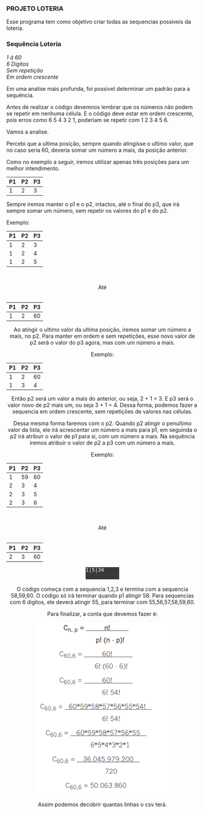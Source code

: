 ### PROJETO LOTERIA

Esse programa tem como objetivo criar todas as sequencias possiveis da loteria. 

### Sequência Loteria
 _1 á 60_<br>
 _6 Digitos_<br>
 _Sem repetição_<br>
 _Em ordem crescente_<br>

 Em uma analise mais profunda, foi possivel determinar um padrão para a sequência.

Antes de realizar o código devemnos lembrar que os números não podem se repetir em nenhuma célula. E o código deve estar em ordem crescente, pois erros como 6 5 4 3 2 1, poderiam se repetir com 1 2 3 4 5 6.

Vamos a analise.

Percebi que a ultima posição, sempre quando atingisse o ultimo valor, que no caso seria 60, deveria somar um número a mais, da posição anterior.

Como no exemplo a seguir, iremos utilizar apenas três posições para um melhor intendimento.


|  P1  |  P2  |  P3  |
|------|------|------|
|   1  |   2  |   3  |
 
Sempre iremos manter o p1 e o p2, intactos, até o final do p3, que irá sempre somar um número, sem repetir os valores do p1 e do p2. 

Exemplo:

    
|  P1  |  P2  |  P3  |
|------|------|------|
|   1  |   2  |   3  |
|   1  |   2  |   4  |
|   1  |   2  |   5  |




<br><center>Até<center><br>


|  P1  |  P2  |  P3  |
|------|------|------|
|   1  |   2  |  60  |



Ao atingir o ultimo valor da ultima posição, iremos somar um número a mais, no p2. Para manter em ordem e sem repetições, esse novo valor de p2 será o valor do p3 agora, mas com um número a mais.

Exemplo:

|  P1  |  P2  |  P3  |
|------|------|------|
|   1  |   2  |  60  |
|   1  |   3  |   4  |


Então p2 será um valor a mais do anterior, ou seja, 2 + 1 = 3. E p3 será o valor novo de p2 mais um, ou seja 3 + 1 = 4.
Dessa forma, podemos fazer a sequencia em ordem crescente, sem repetições de valores nas células. 

Dessa mesma forma faremos com o p2. Quando p2 atingir o penultimo valor da lista, ele irá acrescentar um número a mais para p1, em seguinda o p2 irá atribuir o valor de p1 para si, com um número a mais. Na sequência iremos atribuir o valor de p2 a p3 com um número a mais.

Exemplo:

|  P1  |  P2  |  P3  |
|------|------|------|
|   1  |  59  |  60  |
|   2  |   3  |   4  |
|   2  |   3  |   5  |
|   2  |   3  |   6  |

<br><center>Até<center><br>

|  P1  |  P2  |  P3  |
|------|------|------|
|   2  |   3  |  60  |


 
 ![](Loteria/Arquivos/Sequencia.gif)

O código começa com a sequencia 1,2,3 e termina com a sequencia 58,59,60. O código só irá terminar quando p1 atingir 58. 
Para sequencias com 6 digitos, ele deverá atingir 55, para terminar com 55,56,57,58,59,60.


Para finalizar, a conta que devemos fazer é:

![](Loteria/Arquivos/Conta.png)

Assim podemos decobrir quantas linhas o csv terá.
